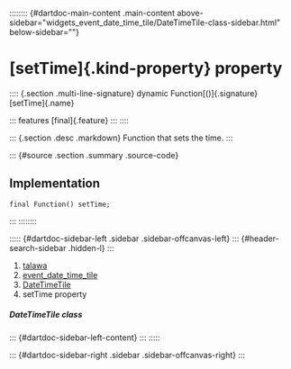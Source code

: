 :::::::: {#dartdoc-main-content .main-content above-sidebar="widgets_event_date_time_tile/DateTimeTile-class-sidebar.html" below-sidebar=""}
<div>

# [setTime]{.kind-property} property

</div>

:::: {.section .multi-line-signature}
dynamic Function[()]{.signature} [setTime]{.name}

::: features
[final]{.feature}
:::
::::

::: {.section .desc .markdown}
Function that sets the time.
:::

::: {#source .section .summary .source-code}
## Implementation

``` language-dart
final Function() setTime;
```
:::
::::::::

::::: {#dartdoc-sidebar-left .sidebar .sidebar-offcanvas-left}
::: {#header-search-sidebar .hidden-l}
:::

1.  [talawa](../../index.html)
2.  [event_date_time_tile](../../widgets_event_date_time_tile/)
3.  [DateTimeTile](../../widgets_event_date_time_tile/DateTimeTile-class.html)
4.  setTime property

##### DateTimeTile class

::: {#dartdoc-sidebar-left-content}
:::
:::::

::: {#dartdoc-sidebar-right .sidebar .sidebar-offcanvas-right}
:::
